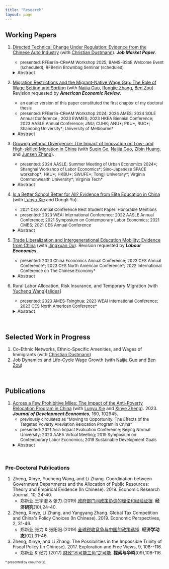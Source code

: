 ```yaml
---
title: "Research"
layout: page
---
```


## Working Papers

1. [Directed Technical Change Under Regulation: Evidence from the Chinese Auto Industry](https://lizhangecon.github.io/JMP_LiZhang.pdf) (with [Christian Dustmann](http://www.christiandustmann.com)). _**Job Market Paper**_.
    - <font size = 2>presented: RFBerlin-CReAM Workshop 2025; BAMS-BSoE Welcome Event (scheduled); RFBerlin Brownbag Seminar (scheduled) </font>
    <details>
      <summary>Abstract</summary>
      <font size = 3>This paper studies the impacts of China's dual-credit policy (joint management of fuel consumption and new energy vehicle credits) on the electrification of the auto industry. Using a heterogeneous-firm model, newly assembled data, and difference-in-differences designs, we establish several findings. First, the policy significantly lowers the relative price of electric vehicles (EVs) compared with gasoline vehicles (GVs). Second, small firms reduce GV production to avoid credit obligations, while larger firms relatively increase it. Third, fuel economy improvement slows as EV production serves as a substitute compliance strategy. Fourth, cannibalization effect discourages incumbents to produce high-quality EVs while newcomers offer superior products. Fifth, innovation shifts toward EV and intelligence-related technologies, weakening path dependence. Finally, EV-focused firms hire more skilled labor and cluster in the most developed regions. Our findings highlight the positive role of the dual-credit policy in directing technical change towards electrification.</font>
    </details>

2. [Migration Restrictions and the Migrant-Native Wage Gap: The Role of Wage Setting and Sorting](https://papers.ssrn.com/sol3/papers.cfm?abstract_id=5092829) (with [Naijia Guo](https://sites.google.com/view/naijia-guo/home), [Rongjie Zhang](https://www.researchgate.net/profile/Rongjie-Zhang-6), [Ben Zou](https://www.zouben.net)). Revision requested by _**American Economic Review**_. 
    - <font size = 2>an earlier version of this paper constituted the first chapter of my doctoral thesis </font>
    - <font size = 2>presented: RFBerlin-CReAM Workshop 2024; 2024 AMES; 2024 SOLE Annual Conference ; 2023 EWMES; 2023 HKEA Biennial Conference; 2023 AASLE Annual Conference; JNU; CUHK; ANU*; PKU*, RUC*; Shandong University*; University of Melbourne* </font>
    <details>
      <summary>Abstract</summary>
      <font size = 3>We study the wage gap between internal migrants and native workers in China's urban labor market. Using employer-employee-linked administrative records from a large city, we estimate a two-way fixed effects model and decompose the average migrant-native wage gap. Compared to natives with the same skills, migrants receive lower pay from the same employers and are less likely to be employed by high-premium employers. These wage setting and sorting effects contribute to an 8.7-log-point wage penalty for migrants. We then study the role of employer-sponsored hukou (household registration) quotas in determining the wage gap. Following a policy change that decreased the number of quotas by 40%, migrants' wages relative to natives increased by 5.3 log points. The decrease in quotas reduced workplace amenities for migrants, whose earnings increased relative to natives as predicted by the theory of compensating wage differentials. This rise in the wage-setting effect was especially notable among the young, the skilled, and those in the private sector. The quota tightening also induced high-skilled migrants to shift towards the public sector, which was less affected by the quota reduction but on average paid a lower wage premium, and hence, the sorting effect worsened for the migrants. Based on a wage-posting model, we estimate the willingness-to-pay for a quota to be between 2.2 and 3.7 times the average annual earnings.</font>
    </details>

3. [Growing without Divergence: The Impact of Innovation on Low- and High-skilled Migration in China](https://ssrn.com/abstract=5329631) (with [Suqin Ge](https://www.gesuqin.com), [Naijia Guo](https://sites.google.com/view/naijia-guo/home), [Zibin Huang](https://www.zibinhuang.com), and [Junsen Zhang](https://person.zju.edu.cn/en/jszhang#942568)).
    - <font size = 2>presented: 2024 AASLE; Summer Meeting of Urban Economics 2024*; Shanghai Workshop of Labor Economics*; Sino-Japanese SPACE workshop*; HKU*; HKBU*; SWUFE*; Tongji University*; Virginia Commonwealth University*; Virginia Tech* </font>
    <details>
      <summary>Abstract</summary>
      <font size = 3>This paper examines the impact of innovation on migration patterns across skill groups, taking into account labor market, housing market, and amenity responses. Utilizing data from the Chinese Census spanning 2005 to 2015, we find that cities experiencing higher patent growth attract more low-skilled migrants than high-skilled migrants, a pattern that contrasts with findings from other developed countries. These cities also exhibit stronger wage growth for both low- and high-skilled workers, but not faster growth in amenities. To interpret these empirical results, we develop and estimate a spatial equilibrium model. Our analysis indicates that low-skilled workers prioritize wages more highly, whereas high-skilled workers place greater value on amenities. Furthermore, a higher proportion of skilled workers in a city increases the local supply of amenities. As a result, a positive shock to patent activity draws in more low-skilled than high-skilled workers. This then leads to a reduction in amenities, and thereby further discourages high-skilled migration. Counterfactual analysis suggests that technological growth in China has substantially increased wages and welfare for both low-skilled and high-skilled workers. In general, we find that the growth in China in the last decade did not lead to spatial divergence.</font>
    </details>

4. [Is a Better School Better for All? Evidence from Elite Education in China](http://ssrn.com/abstract=4038574) (with [Lunyu Xie](http://ae.ruc.edu.cn/home/People/Faculty/SortbyDepartment/EnergyEconomics/XieLunyu/index.htm) and Dongli Yu).
    - <font size = 2>2021 CES Annual Conference Best Student Paper: Honorable Mentions</font>
    - <font size = 2>presented: 2023 WEAI International Conference; 2022 AASLE Annual Conference; 2021 Symposium on Contemporary Labor Economics; 2021 CMES; 2021 CES Annual Conference</font>
    <details>
      <summary>Abstract</summary>
      <font size = 3>The impact of elite education on academic outcomes is a topic of much debate. Utilizing the discontinuity in enrollment probability around the enrollment thresholds in the high school entrance exams, this study estimates the heterogeneous effect of elite high schools on the college entrance exam results for students with different levels of academic preparation measured by their previous academic performance. Academically well-prepared students significantly benefit more from elite high schools than under-prepared students. Peer effects partially explain the heterogeneous effect. The results imply potential misallocation of resources when using one-shot high-stakes exams to allocate educational resources.</font>
    </details>
    
5. [Trade Liberalization and Intergenerational Education Mobility: Evidence from China](https://ssrn.com/abstract=5274377) (with [Jingxuan Du](https://sites.google.com/view/dujingxuan/home)). Revision requested by _**Labour Economics**_.
    - <font size = 2>presented: 2023 China Economics Annual Conference; 2023 CES Annual Conference*; 2023 CES North American Conference*; 2022 International Conference on The Chinese Economy*</font>
    <details>
      <summary>Abstract</summary>
      <font size = 3>This study examines the impact of trade liberalization on intergenerational education mobility, focusing on China’s accession to the WTO. The negative impact of export tariff reduction on educational outcomes is greater for children from low-educated families than for those from high-educated families, resulting in reduced intergenerational education mobility. Estimations of intergenerational education elasticity also support this finding. This study proposes that the opportunity cost of education alone cannot explain the results and documents another non-negligible mechanism: parents’ time inputs. Parents may reduce their time and effort on children’s education to take new job opportunities created by trade liberalization, negatively affecting children’s early childhood development.</font>
    </details>
    
6. Rural Labor Allocation, Risk Insurance, and Temporary Migration (with [Yucheng Wang](https://yuchengwang.weebly.com))[[slides](https://drive.google.com/file/d/1TapCu4obIzGvAJnSSiCJqqbBiqPV9Nfb/view?usp=sharing)]
    - <font size = 2>presented: 2023 AMES-Tsinghua; 2023 WEAI International Conference; 2023 CES North American Conference*</font>
    <details>
      <summary>Abstract</summary>
      <font size = 3>Migration risks are an important barrier holding rural households back from allocating labor to urban areas. Existing literature suggests that rural households have better insurance against productivity risks and emphasizes the informal insurance network as a channel. This paper proposes local labor allocation as an alternative channel, highlighting the importance of diversified labor income sources and labor supply flexibility. Using unique and rich longitudinal data on rural households in China, we develop a formal test examining how rural households respond to both aggregate and idiosyncratic shocks and the role of migration in the risk-transmission process. 60.9% of risk insurance occurs during the transmission of agriculture income shock to total labor income, while the transmission of income shock to consumption accounts for 39.1%. This confirms that rural households respond to agricultural shocks by adjusting local labor allocation. We further support the results using annual fluctuations in weather as an exogenous agricultural productivity shock. Based on the empirical findings, we develop a dynamic model of location choice, sectoral labor allocation, and asset accumulation with borrowing constraints. We use the model to study the welfare effects of reducing moving barriers and relaxing borrowing constraints.</font>
    </details>
<br>

## Selected Work in Progress

1. Co-Ethnic Networks, Ethnic-Specific Amenities, and Wages of Immigrants (with [Christian Dustmann](http://www.christiandustmann.com))
2. Job Dynamics and Life-Cycle Wage Growth (with [Naijia Guo](https://sites.google.com/view/naijia-guo/home) and [Ben Zou](https://www.zouben.net))
<br>

## Publications

1. [Across a Few Prohibitive Miles: The Impact of the Anti-Poverty Relocation Program in China](https://doi.org/10.1016/j.jdeveco.2022.102945) (with [Lunyu Xie](http://ae.ruc.edu.cn/home/People/Faculty/SortbyDepartment/EnergyEconomics/XieLunyu/index.htm) and [Xinye Zheng](http://ae.ruc.edu.cn/home/People/Faculty/SortbyDepartment/EnergyEconomics/ZhengXinye/index.htm)). 2023. **_Journal of Development Economics_**, 160, 102945.
    - <font size = 2>previously circulated as "Moving to Opportunity: The Effects of the Targeted Poverty Alleviation Relocation Program in China"</font>
    - <font size = 2>presented: 2021 Asia Impact Evaluation Conference; Beijing Normal University; 2020 AAEA Virtual Meeting; 2019 Symposium on Contemporary Labor Economics; 2019 Sustainable Development Goals</font>
    <details>
      <summary>Abstract</summary>
      <font size = 3>Many households are confined to remote rural villages in the developing world. This study examines the Anti-Poverty Relocation Program in China, considering the village-to-town relocation from agricultural to non-agricultural sectors induced by the program. While exploring a novel administrative data set on impoverished people in a Chinese county, we discovered that the program significantly increased the participants’ income by 9.61%, driven mainly by the increase in wage income. The empirical findings are consistent with the Roy-model perspective, which states that rural households with comparative advantage in non-agricultural sectors could benefit from relocation to nearby towns. This study provides new evidence that mobility barriers across sectors exist even on a small geographic scale in rural areas. The results of the cost–benefit analysis suggest that relocation of households in remote rural areas is a feasible policy tool for overcoming such mobility barriers.</font>
    </details>
<br>  

### Pre-Doctoral Publications

1. Zheng, Xinye, Yucheng Wang, and Li Zhang. Coordination between Government Departments and the Allocation of Public Resources: Theory and Empirical Evidence (In Chinese). 2019. Economic Research Journal, 10, 24-40.
    - 郑新业,王宇澄 & 张力.(2019).[政府部门间政策协调的理论和经验证据](http://www.cnki.com.cn/Article/CJFDTotal-JJYJ201910003.htm). **经济研究**(10),24-40.
2. Zheng, Xinye, Li Zhang, and Yangyang Zhang. Global Tax Competition and China's Policy Choices (In Chinese). 2019. Economic Perspectives, 2, 31-46. 
    - 郑新业,张力 & 张阳阳.(2019).[全球税收竞争与中国的政策选择](http://www.cnki.com.cn/Article/CJFDTOTAL-JJXD201902004.htm). **经济学动态**(02),31-46.
3. Zheng, Xinye, and Li Zhang. The Possibilities in the Impossible Trinity of Fiscal Policy (In Chinese). 2017. Exploration and Free Views, 9, 108--116.
    - 郑新业 & 张力.(2017).[财政“不可能三角”之可能](http://www.cnki.com.cn/Article/CJFDTOTAL-TSZM201709021.htm). **探索与争鸣**(09),108-116.

<font size = 1> * presented by coauthor(s).
